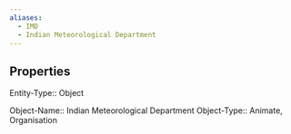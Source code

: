 ```yaml
---
aliases:
  - IMD
  - Indian Meteorological Department
---
```

## Properties

Entity-Type:: Object

Object-Name:: Indian Meteorological Department
Object-Type:: Animate, Organisation
